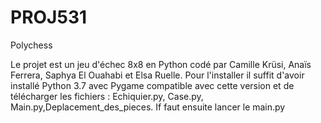 # PROJ531
Polychess


Le projet est un jeu d'échec 8x8 en Python codé par Camille Krüsi, Anaïs Ferrera, Saphya El Ouahabi et Elsa Ruelle.
Pour l'installer il suffit d'avoir installé Python 3.7 avec Pygame compatible avec cette version et de télécharger les fichiers :
Echiquier.py, Case.py, Main.py,Deplacement_des_pieces.
If faut ensuite lancer le main.py
